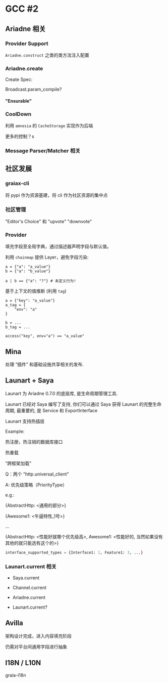 # GCC #2

## Ariadne 相关

### Provider Support

`Ariadne.construct` 之类的类方法注入配置

### Ariadne.create

Create Spec:

Broadcast.param_compile?

#### "Ensurable" 


### CoolDown

利用 `amnesia` 的 `CacheStorage` 实现作为后端

更多的控制？s

### Message Parser/Matcher 相关



## 社区发展

### graiax-cli

将 pypi 作为资源基建，将 cli 作为社区资源的集中点

### 社区管理

"Editor's Choice" 和 "upvote" "downvote"

### Provider

填充字段至全局字典，通过描述器声明字段与默认值。

利用 `chainmap` 提供 Layer，避免字段污染:

```json5
a = {"a": "a_value"}
b = {"a": "b_value"}

a | b == {"a": "?"} # 未定义行为!
```

基于上下文的值推断 (利用 `tag`)

```json5
a = {"key": "a_value"}
a_tag = {
    "env": "a"
}

b = ...
b_tag = ...

access("key", env="a") == "a_value"
```

## Mina

处理 “插件” 和基础设施共享相关的发布.

## Launart + Saya

Launart 为 Ariadne 0.7.0 的底层库, 是生命周期管理工具.

Launart 已经对 Saya 编写了支持, 你们可以通过 Saya 获得 Launart 的完整生命周期,
最重要的, 是 Service 和 ExportInterface

Launart 支持热插拔

Example:

热注册，热注销的数据库接口

热重载

“跨框架加载”

Q：两个 "http.universal_client"

A: 优先级策略（PriorityType）

e.g.:

{AbstractHttp: <通用的部分>}

{Awesome1: <牛逼特性_1号>}

...

{AbstractHttp: <性能好就哪个优先级高>, Awesome1: <性能好的, 当然如果没有其他的就只能选有这个的>}

```py
interface_supported_types = {Interface1: 1, Feature1: 3, ...}
```

### Launart.current 相关

- Saya.current

- Channel.current

- Ariadne.current

- Launart.current?

## Avilla

架构设计完成，进入内容填充阶段

仍需对平台间通用字段进行抽象


## I18N / L10N

graia-i18n

